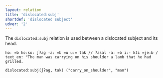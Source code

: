 ```yaml
---
layout: relation
title: 'dislocated:subj'
shortdef: 'dislocated subject'
udver: '2'
---
```


The `dislocated:subj` relation is used between a dislocated subject and its head. 

~~~ sdparse
hoː =b hoːsoː ʃʔag -aː =b =u uː= tak // ʔasal -aː =b iː- kti =jeːb /
text_en: "The man was carrying on his shoulder a lamb that he had grilled.

dislocated:subj(ʃʔag, tak) ("carry_on_shoulder", "man")
~~~
<!-- Interlanguage links updated Út 9. května 2023, 20:04:14 CEST -->
